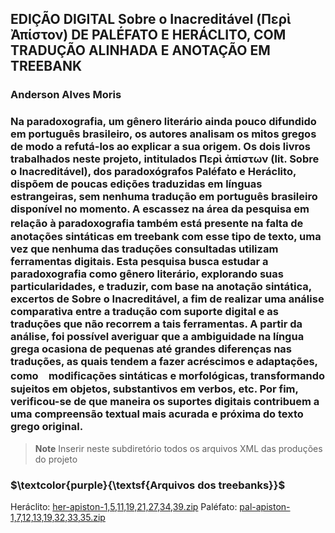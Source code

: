 ## EDIÇÃO DIGITAL Sobre o Inacreditável (Περὶ Ἀπίστον) DE PALÉFATO E HERÁCLITO, COM TRADUÇÃO ALINHADA E ANOTAÇÃO EM TREEBANK 
### Anderson Alves Moris
### Na paradoxografia, um gênero literário ainda pouco difundido em português brasileiro, os autores analisam os mitos gregos de modo a refutá-los ao explicar a sua origem. Os dois livros trabalhados neste projeto, intitulados Περὶ ἀπίστων (lit. Sobre o Inacreditável), dos paradoxógrafos Paléfato e Heráclito, dispõem de poucas edições traduzidas em línguas estrangeiras, sem nenhuma tradução em português brasileiro disponível no momento. A escassez na área da pesquisa em relação à paradoxografia também está presente na falta de　anotações sintáticas em treebank com esse tipo de texto, uma vez que nenhuma das traduções consultadas utilizam ferramentas digitais. Esta pesquisa busca estudar a paradoxografia como gênero literário, explorando suas particularidades, e traduzir, com base na anotação sintática, excertos de Sobre o Inacreditável, a fim de realizar uma análise comparativa entre a tradução com suporte digital e as traduções que não recorrem a tais ferramentas. A partir da análise, foi possível averiguar que a ambiguidade na língua grega ocasiona de pequenas até grandes diferenças nas traduções, as quais tendem a fazer acréscimos e adaptações, como　modificações sintáticas e morfológicas, transformando sujeitos em objetos, substantivos em verbos, etc. Por fim, verificou-se de que maneira os suportes digitais contribuem a uma compreensão textual mais acurada e próxima do texto grego original.

>__Note__ Inserir neste subdiretório todos os arquivos XML das produções do projeto
 
### $\textcolor{purple}{\textsf{Arquivos dos treebanks}}$
Heráclito: [her-apiston-1,5,11,19,21,27,34,39.zip](https://github.com/aniseferreira/LetrasClassicasDigitais/files/9842193/her-apiston-1.5.11.19.21.27.34.39.zip)
Paléfato: [pal-apiston-1,7,12,13,19,32,33,35.zip](https://github.com/aniseferreira/LetrasClassicasDigitais/files/9842201/pal-apiston-1.7.12.13.19.32.33.35.zip)


